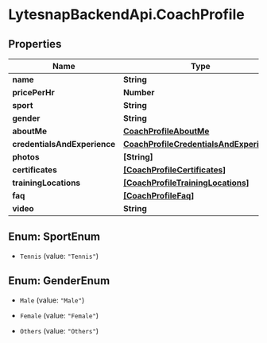 # LytesnapBackendApi.CoachProfile

## Properties

Name | Type | Description | Notes
------------ | ------------- | ------------- | -------------
**name** | **String** |  | 
**pricePerHr** | **Number** |  | 
**sport** | **String** |  | 
**gender** | **String** |  | 
**aboutMe** | [**CoachProfileAboutMe**](CoachProfileAboutMe.md) |  | 
**credentialsAndExperience** | [**CoachProfileCredentialsAndExperience**](CoachProfileCredentialsAndExperience.md) |  | 
**photos** | **[String]** |  | [optional] 
**certificates** | [**[CoachProfileCertificates]**](CoachProfileCertificates.md) |  | 
**trainingLocations** | [**[CoachProfileTrainingLocations]**](CoachProfileTrainingLocations.md) |  | 
**faq** | [**[CoachProfileFaq]**](CoachProfileFaq.md) |  | [optional] 
**video** | **String** |  | [optional] 



## Enum: SportEnum


* `Tennis` (value: `"Tennis"`)





## Enum: GenderEnum


* `Male` (value: `"Male"`)

* `Female` (value: `"Female"`)

* `Others` (value: `"Others"`)




